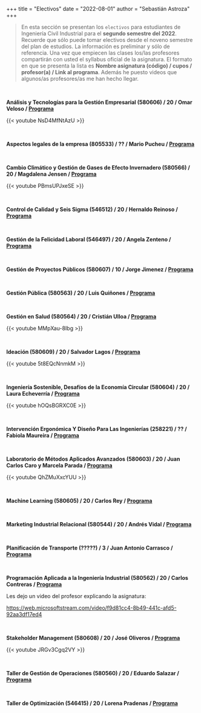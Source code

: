 +++
title = "Electivos"
date = "2022-08-01"
author = "Sebastián Astroza"
+++

> En esta sección se presentan los `electivos` para estudiantes de Ingeniería Civil Industrial para el **segundo semestre del 2022**. Recuerde que sólo puede tomar electivos desde el noveno semestre del plan de estudios. La información es preliminar y sólo de referencia. Una vez que empiecen las clases los/las profesores compartirán con usted el syllabus oficial de la asignatura. El formato en que se presenta la lista es **Nombre asignatura (código) / cupos / profesor(a) / Link al programa**. Además he puesto videos que algunos/as profesores/as me han hecho llegar.

&nbsp;

**Análisis y Tecnologías para la Gestión Empresarial (580606) / 20 / Omar Veloso /  [Programa](/atge.pdf)**

{{< youtube NsD4MfNtAzU >}}

&nbsp;

**Aspectos legales de la empresa (805533) / ?? / Mario Pucheu / [Programa](/Aspectos_Legales.pdf)**

&nbsp;

**Cambio Climático y Gestión de Gases de Efecto Invernadero (580566) / 20 / Magdalena Jensen / [Programa](/Cambio_climatico.pdf)**

{{< youtube PBmsUPJxeSE >}}

&nbsp;

**Control de Calidad y Seis Sigma (546512) / 20 / Hernaldo Reinoso / [Programa](/Control_calidad.pdf)**

&nbsp;

**Gestión de la Felicidad Laboral (546497) / 20 / Angela Zenteno / [Programa](/Gestion_Felicidad.pdf)**

&nbsp;

**Gestión de Proyectos Públicos (580607) / 10 / Jorge Jimenez / [Programa](/proypub.pdf)**

&nbsp;

**Gestión Pública (580563) / 20 / Luis Quiñones / [Programa](/Gestion_Publica.pdf)**

&nbsp;

**Gestión en Salud (580564) / 20 / Cristián Ulloa / [Programa](/Gestion_en_salud.pdf)**

{{< youtube MMpXau-8Ibg >}}

&nbsp;

**Ideación (580609) / 20 / Salvador Lagos / [Programa](/ideacion.pdf)**

{{< youtube 5t8EQcNnmkM >}}

&nbsp;

**Ingeniería Sostenible, Desafíos de la Economía Circular (580604) / 20 / Laura Echeverría / [Programa](/ing_sostenible.pdf)**

{{< youtube hOQsBGRXC0E >}}

&nbsp;

**Intervención Ergonómica Y Diseño Para Las Ingenierías (258221) / ?? / Fabiola Maureira / [Programa](/Intervencion_Ergonomica.pdf)**

&nbsp;

**Laboratorio de Métodos Aplicados Avanzados (580603) / 20 / Juan Carlos Caro y Marcela Parada / [Programa](/LabMAA.pdf)**

{{< youtube QhZMuXxcYUU >}}

&nbsp;

**Machine Learning (580605) / 20 / Carlos Rey / [Programa](/ML.pdf)**

&nbsp;

**Marketing Industrial Relacional (580544) / 20 / Andrés Vidal / [Programa](/Marketing_ind_rel.pdf)**

&nbsp;

**Planificación de Transporte (?????) / 3 / Juan Antonio Carrasco / [Programa](/planificacion.pdf)**

&nbsp;

**Programación Aplicada a la Ingeniería Industrial (580562) / 20 / Carlos Contreras / [Programa](/Programacion_Aplicada.pdf)**

Les dejo un video del profesor explicando la asignatura:

https://web.microsoftstream.com/video/f9d81cc4-8b49-441c-afd5-92aa3df17ed4

&nbsp;

**Stakeholder Management (580608) / 20 / José Oliveros /  [Programa](/stakeholder_management.pdf)**


{{< youtube JRGv3Cgq2VY >}}


&nbsp;

**Taller de Gestión de Operaciones (580560) / 20 / Eduardo Salazar /  [Programa](/tgop_programa.pdf)**

&nbsp;

**Taller de Optimización (546415) / 20 / Lorena Pradenas /  [Programa](/Taller_optimizacion.pdf)**

